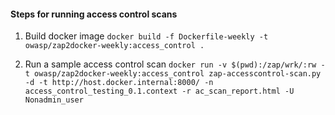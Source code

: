 

#### Steps for running access control scans

1. Build docker image
`docker build -f Dockerfile-weekly -t owasp/zap2docker-weekly:access_control .`

2. Run a sample access control scan 
`docker run -v $(pwd):/zap/wrk/:rw -t owasp/zap2docker-weekly:access_control zap-accesscontrol-scan.py -d -t http://host.docker.internal:8000/ -n access_control_testing_0.1.context -r ac_scan_report.html -U Nonadmin_user`
